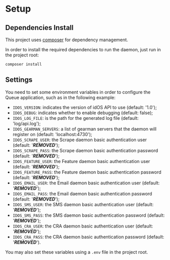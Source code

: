 # Setup

## Dependencies Install

This project uses [composer](https://getcomposer.org/) for dependency management.

In order to install the required dependencies to run the daemon, just run in the project root:

```
composer install
```

## Settings

You need to set some environment variables in order to configure the Queue application, such as in the following example:

* `IDOS_VERSION`: indicates the version of idOS API to use (default: '1.0');
* `IDOS_DEBUG`: indicates whether to enable debugging (default: false);
* `IDOS_LOG_FILE`: is the path for the generated log file (default: 'log/api.log');
* `IDOS_GEARMAN_SERVERS`: a list of gearman servers that the daemon will register on (default: 'localhost:4730');
* `IDOS_SCRAPE_USER`: the Scrape daemon basic authentication user (default: '***REMOVED***');
* `IDOS_SCRAPE_PASS`: the Scrape daemon basic authentication password (default: '***REMOVED***');
* `IDOS_FEATURE_USER`: the Feature daemon basic authentication user (default: '***REMOVED***');
* `IDOS_FEATURE_PASS`: the Feature daemon basic authentication password (default: '***REMOVED***');
* `IDOS_EMAIL_USER`: the Email daemon basic authentication user (default: '***REMOVED***');
* `IDOS_EMAIL_PASS`: the Email daemon basic authentication password (default: '***REMOVED***');
* `IDOS_SMS_USER`: the SMS daemon basic authentication user (default: '***REMOVED***');
* `IDOS_SMS_PASS`: the SMS daemon basic authentication password (default: '***REMOVED***');
* `IDOS_CRA_USER`: the CRA daemon basic authentication user (default: '***REMOVED***');
* `IDOS_CRA_PASS`: the CRA daemon basic authentication password (default: '***REMOVED***').

You may also set these variables using a `.env` file in the project root.
